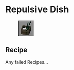 # Repulsive Dish

<figure><img src="../../../.gitbook/assets/image (4) (1) (1) (1) (1).png" alt=""><figcaption></figcaption></figure>

## Recipe

Any failed Recipes...
